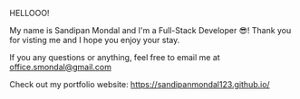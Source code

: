 HELLOOO!

My name is Sandipan Mondal and I'm a Full-Stack Developer 😎! Thank you for visting me and I hope you enjoy your stay.

If you any questions or anything, feel free to email me at office.smondal@gmail.com

Check out my portfolio website: https://sandipanmondal123.github.io/ 

<!---
SandipanMondal123/SandipanMondal123 is a ✨ special ✨ repository because its `README.md` (this file) appears on your GitHub profile.
You can click the Preview link to take a look at your changes.
--->
